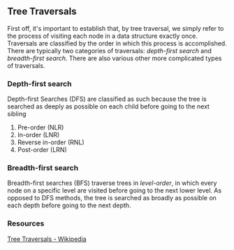 ## Tree Traversals

First off, it's important to establish that, by tree traversal, we simply refer to the process of visiting each node in a data structure exactly once. Traversals are classified by the order in which this process is accomplished. There are typically two categories of traversals: *depth-first search* and *breadth-first search*. There are also various other more complicated types of traversals.

### Depth-first search
Depth-first Searches (DFS) are classified as such because the tree is searched as deeply as possible on each child before going to the next sibling
1. Pre-order (NLR)
2. In-order (LNR)
3. Reverse in-order (RNL)
4. Post-order (LRN)

### Breadth-first search 
Breadth-first searches (BFS) traverse trees in *level-order*, in which every node on a specific level are visited before going to the next lower level. As opposed to DFS methods, the tree is searched as broadly as possible on each depth before going to the next depth.


### Resources
[Tree Traversals - Wikipedia](https://en.wikipedia.org/wiki/Tree_traversal)

 